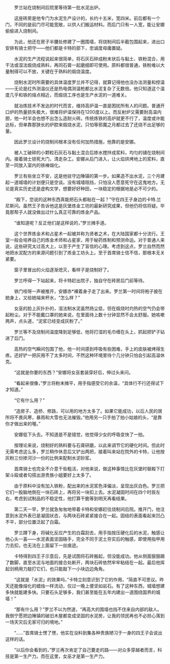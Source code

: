 　　罗兰站在烧制间后院里等待第一批水泥出炉。

　　这座砖房是他专门为水泥生产设计的，长约十五米，宽四米。前后都有一个门，不同的是前门尽可能宽敞，以供人们搬运材料。而后门只有一人宽，能让安娜偷偷进入烧制间。

　　为此，他还在房子半腰处修建了一圈围墙，将烧制间后半截包围起来，进出口安排有骑士把守——他们都是卡特的部下，忠诚度毋庸置疑。

　　水泥的生产流程说起来很简单，将石灰石碎成粉末状后与黏土、铁粉混合，用干法或湿法煅烧成熟料，再同石膏一起磨细即可使用。原料都很普通，铁粉难以大量制得可以不放，关键在于熟料的煅烧温度。

　　烧制水泥时所需要的具体温度罗兰并不记得，就算记得他也没办法测量和控温——无论是红外测温仪还是热电偶测温枪都比水泥复杂了无数倍。他只知道这个温度几乎和铁的熔点相近，而煅烧工序也是生产水泥的一道难关。

　　就冶炼技术不发达的时代而言，维持高炉温一直是困扰所有人的问题。普通开口炉的热量损失极大，很难将炉温保持在1200度以上。而反射炉又需要耐高温内胆，他一时半会也想不出怎么造耐火砖。传统炼铁的高炉就更不行了，温度或许能达标，但单靠那狭长的炉腔来煅烧水泥，只怕等邪魔之月都过去了还烧不出足够的量。

　　因此罗兰设计的烧制间根本没有任何加热措施，他靠的是安娜。

　　被人工破碎的小颗粒石灰石与黏土混合后掺水搅拌成浆料，均匀的铺在烧制间内。接着骑士锁死大门，清走杂工。安娜从后门进入，让火焰烘烤地上的浆料，直至一同放入室内的铁棒熔化。

　　罗兰有些坐立不安，这是他驻守边陲镇的第一步。如果造不出水泥，三个月建起一道城墙的计划便只是空谈。没有城墙阻挡，只怕没人愿意死守在这鬼地方。无论是真实历史还是虚构文学，想要好好种田，一块稳定的根据地是必不可少的。

　　“殿下，您说的这种东西真能把石头都粘在一起？”守在四王子身边的卡特.兰尼斯问。虽然王子告诉他这是灰堡炼金工坊的最新研究成果，但他仍将信将疑。毕竟那帮子人就没做出过什么真正可靠的炼金产品。

　　“谁知道呢？反正他们是这样说的，”罗兰摊手道。

　　这个世界炼金术和占星术一起被并称为贤者之术，在大陆国家都十分流行。王室一般会培养自己的炼金术师和占星家，用于秘药炼制和预测命运。对于普通人来说，这些研究太过高大上，以至于产生了盲信的心理。考虑到这点，罗兰自然而然地把水泥配方的来源问题引到了炼金工坊头上。至于首席骑士信不信，那根本无关紧要。

　　窗子里冒出的火焰逐渐熄灭，看样子是烧制好了。

　　罗兰呼得一下站起来，将卡特赶出院子，独自守在砖房后门前等待。

　　铁门吱呀一声被推开，安娜赤*裸着身子走了出来。罗兰第一时间将袍子披在她身上，又给她端来杯水，“怎么样？”

　　女巫的脸上灰扑扑的，湿法制水泥虽然扬尘低，但在煅烧时灼热的空气仍会带起粉尘。对于不能戴口罩的她来说，在里面待上数十分钟显然不会太舒服。她咳嗽两声，点头道，“泥浆已经变成灰粉了。”

　　罗兰等不及烧制间温度降到足够低，他将打湿的毛巾缠在头上，抓起把铲子钻进了后门。

　　高热的空气瞬间包围了他，他一时间感到呼吸有些困难，手上的皮肤被烤得生疼。还好铲一把灰用不了太多时间，不然这种环境里待个几分钟只怕会引起高温休克。

　　“这就是你要的东西？”安娜将女巫套装穿好后，伸过头来问。

　　“看起来很像，”罗兰将粉末摊平，用手指感受它的余温，“具体行不行还得试下才知道。”

　　“它有什么用？”

　　“造房子、造桥、修路，可以用的地方太多了。如果它能成功，以后人民的居所将不畏风寒，暴雨和大雪也无法摧毁。”他用另一只手拍了拍小姑娘的头，“是靠你才做出来的喔。”

　　安娜低下头去。不知道是不是错觉，他觉得少女的呼吸变快了一拍。

　　按理论来说，烧制好的熟料要与石膏研磨，以此来调节它的硬化时间。但此时无需考虑这么多，罗兰稍作休息后又铲出两把，接着叫来站在院外的卡特，让他按灰粉三份掺河沙一份的比例来配制水泥砂浆。

　　首席骑士也完全不介意干些粗活，对他来说，做这种事情比在灰堡时替殿下打架斗殴或者勾搭出游贵族小姐要好上太多了。

　　由于原料中没有加入铁粉，配出来的水泥浆色泽偏淡，呈现出灰白色。罗兰把它们一股脑地倒在一块石砖上，再将另一块扣上去。水泥凝固时间在四个时辰左右，考虑到试制品的不稳定性，他打算干脆等到明天再看结果。

　　第二天一早，罗兰就急匆匆地带着卡特和安娜赶往烧制间后院。推开门，他注意到水泥外表已是凝固状态，与两块石砖紧紧接合在一起。固结的表面看起来凹凸不平，部分位置泛起了白霜。

　　罗兰蹲下身，将碱化反应产生的白霜刮去，用手指按压硬化后的水泥，触感让他心头一喜——水泥表面坚固硌手，完全不同于泥土夯实后的触感，即使用指甲用力去扣，也无法在上面留下一丝痕迹。

　　卡特得到四王子示意后，先是试图将石砖搬起，但没能成功。他从侧面狠狠踢了数脚，直至水泥与地面的接合处断开，两块石砖依然牢牢粘结在一起。最后他挥起剑柄用力敲打它们，也只能敲下一小块边边角角。

　　“这就是「水泥」的效果吗，”卡特立刻意识到了它的作用，“简直不可思议。昨天还能像熔化的蜡烛一样流动，仅过一晚上便坚如岩石。有了这种东西，城墙想建多快就能建多快。只要石头足够多，我们甚至能在五年内建出一道围绕国界的城墙！”

　　“那有什么用？”罗兰不以为然道，“再高大的围墙也挡不住来自内部的敌人。我倒宁愿把边陲镇的破旧木屋都变成坚固的水泥房，让我的领民再也不必担心落到一场天灾后无家可归的境地。”

　　“……”首席骑士愣了愣，他实在没料到集各种贵族陋习于一身的四王子会说出这样的话。

　　“以后你会看到的，”罗兰再次肯定了自己要走的路——对众多穿越者而言，科技是第一生产力。而在这里，女巫才是第一生产力。
